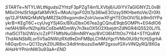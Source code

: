 $START$e+NTYLWLtNgudsiZYhtzF3pPZgT4m1LXVbj6/iJ0iYV7aGIGNYZL0vBlM6xOHslSt1dgkfaKMVKS+lMoA//goF02tt7p36lwE3OzsySfKHbettoVe/Zr0Xtqs12JFfANQrMsN1pMRZSk09xgomdmZolrUxowXFgHTEObOIV/5Lb9m5tYPaykrB+KEgT6C+cyUvgYSj4Gx/BXuDbxO67ea2gCQnuE9qbSOMPh+E04dIO6nefAH/8RvrN2hpXkCoEbeMDmWy7n3ksOX5O2XbejdrtZdNGR4iQ5S20L/I1Lrhal5CITbl2WI/x/cZzPTFMfbNuG8mNRYwp/8VC06I411tOo7Y64+STfQo8WThdAkNSbRLor5V5a0NWizRXd9eDnFMBpLCHMsYgcfVMx0lUi9zYcHjSgrhAh8GqvErn+QC13zykZ0tJR8xc34dHmbuzu5wMP2gxsufGXvVINQyRQ/9XGaAHsHrYPninNW3u93aA=$END$
